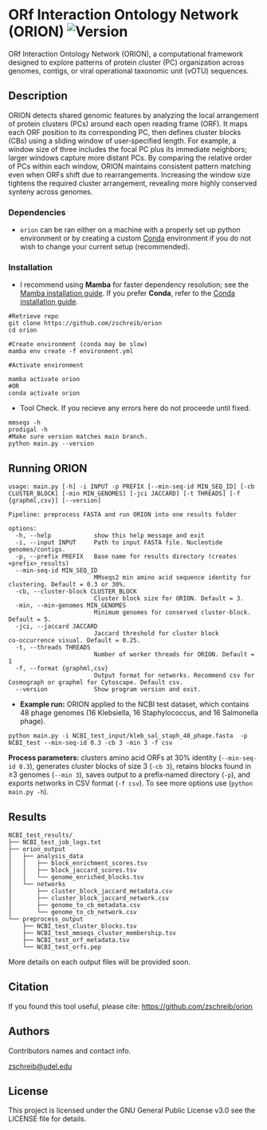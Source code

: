# ORf Interaction Ontology Network (ORION) ![Version](https://img.shields.io/badge/version-0.80_beta-blue)

ORf Interaction Ontology Network (ORION), a computational framework designed to explore patterns of protein cluster (PC) organization across genomes, contigs, or viral operational taxonomic unit (vOTU) sequences. 

## Description

ORION detects shared genomic features by analyzing the local arrangement of protein clusters (PCs) around each open reading frame (ORF). It maps each ORF position to its corresponding PC, then defines cluster blocks (CBs) using a sliding window of user‑specified length. For example, a window size of three includes the focal PC plus its immediate neighbors; larger windows capture more distant PCs. By comparing the relative order of PCs within each window, ORION maintains consistent pattern matching even when ORFs shift due to rearrangements. Increasing the window size tightens the required cluster arrangement, revealing more highly conserved synteny across genomes.

### Dependencies

* `orion` can be ran either on a machine with a properly set up python environment or by creating a custom [Conda](https://docs.conda.io/en/latest/) environment if you do not wish to change your current setup (recommended).

### Installation

* I recommend using **Mamba** for faster dependency resolution; see the [Mamba installation guide](https://mamba.readthedocs.io/en/latest/). If you prefer **Conda**, refer to the [Conda installation guide](https://docs.conda.io/projects/conda/en/latest/user-guide/install/index.html).
```
#Retrieve repo
git clone https://github.com/zschreib/orion
cd orion

#Create environment (conda may be slow)
mamba env create -f environment.yml

#Activate environment

mamba activate orion 
#OR
conda activate orion
```
* Tool Check. If you recieve any errors here do not proceede until fixed.
```
mmseqs -h
prodigal -h
#Make sure version matches main branch.
python main.py --version
```

## Running ORION

```
usage: main.py [-h] -i INPUT -p PREFIX [--min-seq-id MIN_SEQ_ID] [-cb CLUSTER_BLOCK] [-min MIN_GENOMES] [-jci JACCARD] [-t THREADS] [-f {graphml,csv}] [--version]

Pipeline: preprocess FASTA and run ORION into one results folder

options:
  -h, --help            show this help message and exit
  -i, --input INPUT     Path to input FASTA file. Nucleotide genomes/contigs.
  -p, --prefix PREFIX   Base name for results directory (creates <prefix>_results)
  --min-seq-id MIN_SEQ_ID
                        MMseqs2 min amino acid sequence identity for clustering. Default = 0.3 or 30%. 
  -cb, --cluster-block CLUSTER_BLOCK
                        Cluster block size for ORION. Default = 3.
  -min, --min-genomes MIN_GENOMES
                        Minimum genomes for conserved cluster‑block. Default = 5.
  -jci, --jaccard JACCARD
                        Jaccard threshold for cluster block co‑occurrence visual. Default = 0.25.
  -t, --threads THREADS
                        Number of worker threads for ORION. Default = 1
  -f, --format {graphml,csv}
                        Output format for networks. Recommend csv for Cosmograph or graphml for Cytoscape. Default csv.
  --version             Show program version and exit. 
```

* **Example run:** ORION applied to the NCBI test dataset, which contains 48 phage genomes (16 Klebsiella, 16 Staphylococcus, and 16 Salmonella phage).

```
python main.py -i NCBI_test_input/kleb_sal_staph_48_phage.fasta  -p NCBI_test --min-seq-id 0.3 -cb 3 -min 3 -f csv
```
**Process parameters:** clusters amino acid ORFs at 30% identity (`--min-seq-id 0.3`), generates cluster blocks of size 3 (`-cb 3`), retains blocks found in ≥3 genomes (`--min 3`), saves output to a prefix‑named directory (`-p`), and exports networks in CSV format (`-f csv`). To see more options use (`python main.py -h`).

## Results 
```
NCBI_test_results/
├── NCBI_test_job_logs.txt
├── orion_output
│   ├── analysis_data
│   │   ├── block_enrichment_scores.tsv
│   │   ├── block_jaccard_scores.tsv
│   │   └── genome_enriched_blocks.tsv
│   └── networks
│       ├── cluster_block_jaccard_metadata.csv
│       ├── cluster_block_jaccard_network.csv
│       ├── genome_to_cb_metadata.csv
│       └── genome_to_cb_network.csv
└── preprocess_output
    ├── NCBI_test_cluster_blocks.tsv
    ├── NCBI_test_mmseqs_cluster_membership.tsv
    ├── NCBI_test_orf_metadata.tsv
    └── NCBI_test_orfs.pep
```
More details on each output files will be provided soon. 

## Citation
If you found this tool useful, please cite: https://github.com/zschreib/orion

## Authors

Contributors names and contact info.

zschreib@udel.edu

## License

This project is licensed under the GNU General Public License v3.0 see the LICENSE file for details.
